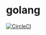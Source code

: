 # golang

[![CircleCI](https://dl.circleci.com/status-badge/img/gh/totalbot123/golang/tree/master.svg?style=svg)](https://dl.circleci.com/status-badge/redirect/gh/totalbot123/golang/tree/master)